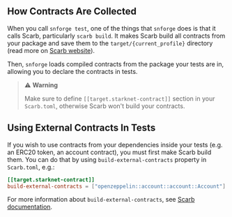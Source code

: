 ## How Contracts Are Collected

When you call `snforge test`, one of the things that `snforge` does is that it calls Scarb, particularly `scarb build`.
It makes Scarb build all contracts from your package and save them to the `target/{current_profile}` directory
(read more on [Scarb website](https://docs.swmansion.com/scarb/docs/extensions/starknet/contract-target.html)).

Then, `snforge` loads compiled contracts from the package your tests are in, allowing you to declare the contracts in tests.

> ⚠️ **Warning**
>
> Make sure to define `[[target.starknet-contract]]` section in your `Scarb.toml`, otherwise Scarb won't build your contracts.


## Using External Contracts In Tests

If you wish to use contracts from your dependencies inside your tests (e.g. an ERC20 token, an account contract),
you must first make Scarb build them. You can do that by using `build-external-contracts` property in `Scarb.toml`, e.g.: 

```toml
[[target.starknet-contract]]
build-external-contracts = ["openzeppelin::account::account::Account"]
```

For more information about `build-external-contracts`, see [Scarb documentation](https://docs.swmansion.com/scarb/docs/extensions/starknet/contract-target.html#compiling-external-contracts).
